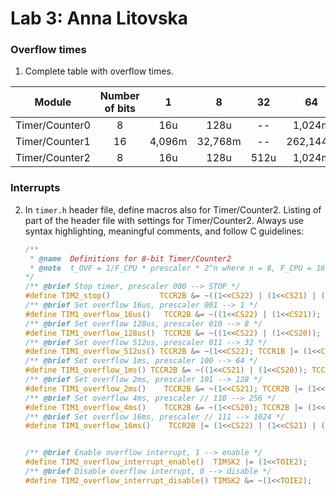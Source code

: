# Lab 3: Anna Litovska
### Overflow times

1. Complete table with overflow times.

 **Module** | **Number of bits** | **1** | **8** | **32** | **64** | **128** | **256** | **1024** |
   | :-: | :-: | :-: | :-: | :-: | :-: | :-: | :-: | :-: |
   | Timer/Counter0 | 8  | 16u | 128u | -- | 1,024m| -- | 4,096m | 16,384m |
   | Timer/Counter1 | 16 | 4,096m    |   32,768m   | -- | 262,144m | -- | 1,048576 | 4,194304 |
   | Timer/Counter2 | 8  |   16u  | 128u     | 512u   | 1,024m |  2,048m  | 4,096m | 16,384m |

### Interrupts

2. In `timer.h` header file, define macros also for Timer/Counter2. Listing of part of the header file with settings for Timer/Counter2. Always use syntax highlighting, meaningful comments, and follow C guidelines:

   ```c
   /**
    * @name  Definitions for 8-bit Timer/Counter2
    * @note  t_OVF = 1/F_CPU * prescaler * 2^n where n = 8, F_CPU = 16 MHz
   */
   /** @brief Stop timer, prescaler 000 --> STOP */
   #define TIM2_stop()           TCCR2B &= ~((1<<CS22) | (1<<CS21) | (1<<CS20));
   /** @brief Set overflow 16us, prescaler 001 --> 1 */
   #define TIM1_overflow_16us()   TCCR2B &= ~((1<<CS22) | (1<<CS21)); TCCR2B |= (1<<CS20);
   /** @brief Set overflow 128us, prescaler 010 --> 8 */
   #define TIM1_overflow_128us()  TCCR2B &= ~((1<<CS22) | (1<<CS20)); TCCR2B |= (1<<CS121);
   /** @brief Set overflow 512us, prescaler 011 --> 32 */
   #define TIM1_overflow_512us() TCCR2B &= ~(1<<CS22); TCCR1B |= (1<<CS21) | (1<<CS20);
   /** @brief Set overflow 1ms, prescaler 100 --> 64 */
   #define TIM1_overflow_1ms() TCCR2B &= ~((1<<CS21) | (1<<CS20)); TCCR2B |= (1<<CS22);
   /** @brief Set overflow 2ms, prescaler 101 --> 128 */
   #define TIM1_overflow_2ms()    TCCR2B &= ~(1<<CS21); TCCR2B |= (1<<CS22) | (1<<CS20);
   /** @brief Set overflow 4ms, prescaler // 110 --> 256 */
   #define TIM1_overflow_4ms()    TCCR2B &= ~(1<<CS20); TCCR2B |= (1<<CS22) | (1<<CS21);
   /** @brief Set overflow 16ms, prescaler // 111 --> 1024 */
   #define TIM1_overflow_16ms()    TCCR2B |= (1<<CS22) | (1<<CS21) | (1<<CS20);


   /** @brief Enable overflow interrupt, 1 --> enable */
   #define TIM2_overflow_interrupt_enable()  TIMSK2 |= (1<<TOIE2);
   /** @brief Disable overflow interrupt, 0 --> disable */
   #define TIM2_overflow_interrupt_disable() TIMSK2 &= ~(1<<TOIE2);
